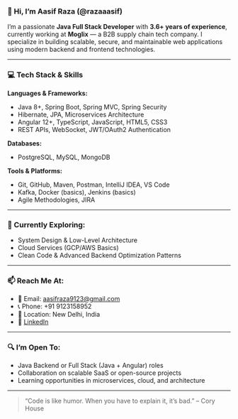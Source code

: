 ### 👋 Hi, I’m Aasif Raza (@razaaasif)

I’m a passionate **Java Full Stack Developer** with **3.6+ years of experience**, currently working at **Moglix** — a B2B supply chain tech company. I specialize in building scalable, secure, and maintainable web applications using modern backend and frontend technologies.

---

### 💻 Tech Stack & Skills

**Languages & Frameworks:**
- Java 8+, Spring Boot, Spring MVC, Spring Security
- Hibernate, JPA, Microservices Architecture
- Angular 12+, TypeScript, JavaScript, HTML5, CSS3
- REST APIs, WebSocket, JWT/OAuth2 Authentication

**Databases:**
- PostgreSQL, MySQL, MongoDB

**Tools & Platforms:**
- Git, GitHub, Maven, Postman, IntelliJ IDEA, VS Code
- Kafka, Docker (basics), Jenkins (basics)
- Agile Methodologies, JIRA

---

### 🌱 Currently Exploring:
- System Design & Low-Level Architecture
- Cloud Services (GCP/AWS Basics)
- Clean Code & Advanced Backend Optimization Patterns

---

### 📫 Reach Me At:
- 📧 Email: aasifraza9123@gmail.com  
- 📞 Phone: +91 9123158952  
- 📍 Location: New Delhi, India  
- 🔗 [LinkedIn](https://www.linkedin.com/in/aasif-raza)

---

### 🔍 I’m Open To:
- Java Backend or Full Stack (Java + Angular) roles  
- Collaboration on scalable SaaS or open-source projects  
- Learning opportunities in microservices, cloud, and architecture

---

> “Code is like humor. When you have to explain it, it’s bad.” – Cory House
